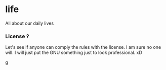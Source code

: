 # life
All about our daily lives

### License ?
Let's see if anyone can comply the rules with the license. I am sure no one will. I will just put the GNU something just to look professional. xD       

g
